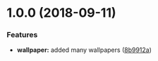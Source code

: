 # 1.0.0 (2018-09-11)


### Features

* **wallpaper:** added many wallpapers ([8b9912a](https://module.kopaxgroup.com/yeutech/wallpapers-yeutech/commit/8b9912a))
